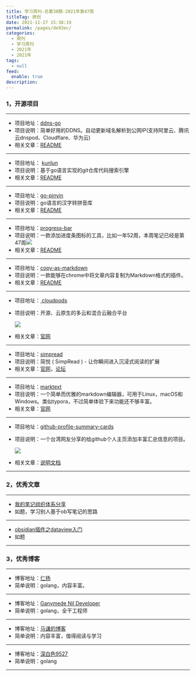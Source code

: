 ```yaml
---
title: 学习周刊-总第30期-2021年第47周
titleTag: 原创
date: 2021-11-27 15:38:19
permalink: /pages/de93ec/
categories: 
  - 周刊
  - 学习周刊
  - 2021年
  - 2021年
tags: 
  - null
feed: 
  enable: true
description: 
---
```


### 1，开源项目

---

- 项目地址：[ddns-go](https://github.com/jeessy2/ddns-go)
- 项目说明：简单好用的DDNS。自动更新域名解析到公网IP(支持阿里云、腾讯云dnspod、Cloudflare、华为云)
- 相关文章：[README](https://github.com/jeessy2/ddns-go/blob/master/README.md)

---

- 项目地址： [kunlun](https://github.com/huichen/kunlun)
- 项目说明：基于go语言实现的git仓库代码搜索引擎
- 相关文章：[README](https://github.com/huichen/kunlun/blob/master/README.md)

---

- 项目地址：[go-pinyin](https://github.com/mozillazg/go-pinyin)
- 项目说明：go语言的汉字转拼音库
- 相关文章：[README](https://github.com/mozillazg/go-pinyin/blob/master/README.md)

---

- 项目地址：[progress-bar](https://github.com/fredericojordan/progress-bar)
- 项目说明：一款添加进度条图标的工具，比如一年52周，本周笔记已经是第47周![](https://progress-bar.dev/47/?scale=52&title=week&suffix=周)
- 相关文章：[README](https://github.com/fredericojordan/progress-bar/blob/master/README.md)

---

- 项目地址：[copy-as-markdown](https://github.com/notlmn/copy-as-markdown)
- 项目说明：一款能够在chrome中将文章内容复制为Markdown格式的插件。
- 相关文章：[README](https://github.com/notlmn/copy-as-markdown/blob/master/readme.md)

---

- 项目地址：[ cloudpods](https://github.com/yunionio/cloudpods)

- 项目说明：开源、云原生的多云和混合云融合平台

  ![](http://t.eryajf.net/imgs/2021/11/7bb9dcbe4d8f7f4b.png)

- 相关文章：[官网](https://www.cloudpods.org/zh/)

---

- 项目地址：[simpread](https://github.com/Kenshin/simpread)
- 项目说明：简悦 ( SimpRead ) - 让你瞬间进入沉浸式阅读的扩展
- 相关文章：[官网](http://ksria.com/simpread/)，[论坛](https://github.com/Kenshin/simpread/discussions)

---

- 项目地址：[marktext](https://github.com/marktext/marktext)
- 项目说明：一个简单而优雅的markdown编辑器，可用于Linux，macOS和Windows。类似typora，不过简单体验下来功能还不够丰富。
- 相关文章：[官网](https://marktext.app/)

---

- 项目地址：[github-profile-summary-cards](https://github.com/vn7n24fzkq/github-profile-summary-cards)

- 项目说明：一个台湾网友分享的给github个人主页添加丰富汇总信息的项目。

  ![](http://t.eryajf.net/imgs/2021/11/c4fe67d4abe64d35.png)

- 相关文章：[说明文档](https://github.com/vn7n24fzkq/github-profile-summary-cards/blob/master/docs/README.zh-tw.md)

---

###  2，优秀文章

---

-  [我的笔记组织体系分享](https://forum-zh.obsidian.md/t/topic/67)
- 如题，学习别人基于ob写笔记的思路

----

-  [obsidian插件之dataview入门](https://forum-zh.obsidian.md/t/topic/195)
- 如题

---

### 3，优秀博客

---

- 博客地址：[仁扬](https://imlht.com/)
- 简单说明：golang，内容丰富。

---

- 博客地址：[Ganymede Nil Developer](https://www.ganymedenil.com/)
- 简单说明：golang，全干工程师

---

- 博客地址：[马谦的博客](https://www.dyxmq.cn/)
- 简单说明：内容丰富，值得阅读与学习

---

- 博客地址：[深白色9527](https://shenbaise9527.com/)
- 简单说明：golang

---